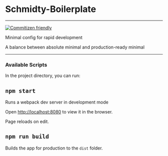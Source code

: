 # Schmidty-Boilerplate

---

[![Commitizen friendly](https://img.shields.io/badge/commitizen-friendly-brightgreen.svg)](http://commitizen.github.io/cz-cli/)


Minimal config for rapid development

A balance between absolute minimal and production-ready minimal

---

### Available Scripts

In the project directory, you can run:

## `npm start`

Runs a webpack dev server in development mode

Open [http://localhost:8080](http://localhost:8080) to view it in the browser.

Page reloads on edit.

## `npm run build`

Builds the app for production to the `dist` folder.
